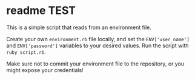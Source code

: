 # readme TEST

This is a simple script that reads from an environment file.

Create your own `environment.rb` file locally, and set the `ENV['user_name']` and `ENV['password']` variables to your desired values. Run the script with `ruby script.rb`.

Make sure not to commit your environment file to the repository, or you might expose your credentials!
